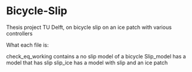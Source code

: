 # Bicycle-Slip
Thesis project TU Delft, on bicycle slip on an ice patch with various controllers


What each file is:

check_eq_working contains a no slip model of a bicycle
Slip_model has a model that has slip
slip_ice has a model with slip and an ice patch
